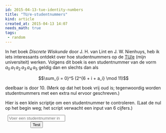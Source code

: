 ```yaml
---
id: 2015-04-13-tue-identity-numbers
title: "TU/e-studentnummers"
kind: article
created_at: 2015-04-13 14:07
needs_math: true
tags:
 - random
---
```


In het boek *Discrete Wiskunde* door J. H. van Lint en J. W. Nienhuys, heb ik iets interessants ontdekt over hoe studentnummers op de <a href="http://tue.nl">TU/e</a> (mijn universiteit) werken. <!-- more --> Volgens dit boek is een studentnummer van de vorm $a_0 \, a_1 \, a_2 \, a_3 \, a_4 \, a_5$ geldig dan en slechts dan als

$$\sum_{i = 0}^5 (2^{6 + i + a_i} \mod 11)$$

deelbaar is door $10$. (Merk op dat het boek vrij oud is; tegenwoordig worden studentnummers met een extra nul ervoor geschreven.)

Hier is een klein scriptje om een studentnummer te controleren. (Laat de nul op het begin weg; het script verwacht een input van 6 cijfers.)

<form id="number-form" style="text-align: center;">
    <div class="input-group" style="width: 40%;">
        <input id="number-field" class="form-control" type="text" placeholder="Voer een studentnummer in"></input>
        <span class="input-group-btn">
            <button type="submit" class="btn btn-default">Test</button>
        </span>
    </div>
</form>
<div id="valid-message" class="alert alert-success" style="display: none;">Dit studentnummer is geldig.</div>
<div id="invalid-message" class="alert alert-danger" style="display: none;">Dit studentnummer is niet geldig.</div>

<script>
    var powersOfTwo = [0, 0, 0, 0, 0, 0, 9, 7, 3, 6, 1, 2, 4, 8, 5, 10, 9, 7, 3, 6, 1];
    
    function checkIdentityNumber() {
        var val = $('#number-field').val()
        
        var sum = 0
        for (var i = 0; i < 6; i++) {
            sum += powersOfTwo[6 + i + parseInt(val[i], 10)]
        }
        
        if (sum % 10 == 0) {
            $('#valid-message').slideUp()
            $('#valid-message').slideDown()
            $('#invalid-message').slideUp()
        } else {
            $('#invalid-message').slideUp()
            $('#invalid-message').slideDown()
            $('#valid-message').slideUp()
        }
        
        return false;
    }
    
    $(function() {
        $('#number-form').on('submit', checkIdentityNumber);
    })
</script>
